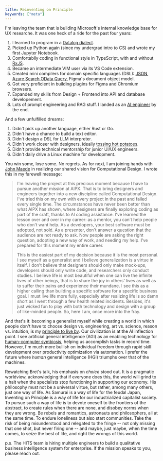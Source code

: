 ```yaml
---
title: Reinventing on Principle
keywords: ["meta"]
---
```


I'm leaving the team that is building Microsoft's internal knowledge base for UX researche. It was one heck of a ride for the past four years:

1. I learned to program in a [Datalog dialect](https://github.com/cozodb/cozo).
1. Picked up Python again (since my undergrad intro to CS) and wrote my first Jupyter Notebook.
1. Comfortablly coding in functional style in TypeScript, with and without [RxJS](https://rxjs.dev/).
1. Became an intermediate VIM user via its VS Code extension.
1. Created mini compilers for domain specific languages (DSL): [JSON](https://github.com/chuanqisun/torex), [Azure Search OData Query](https://github.com/chuanqisun/acs-expression-builder), Figma's document object model.
1. Got very proficient in building plugins for Figma and Chromium browsers.
1. Expanded my skills from Design + Frontend into API and database developement.
1. Lots of prompt engineering and RAG stuff. I landed as an [AI engineer](https://www.latent.space/p/ai-engineer) by the end.

And a few unfulfilled dreams:

1. Didn't pick up another language, either Rust or Go.
2. Didn't have a chance to build a text editor.
3. Didn't design a DSL for LLM interpreter.
4. Didn't work closer with designers, ideally [tossing hot potatoes](https://danmall.com/posts/hot-potato-process/).
5. Didn't provide technical mentorship for junior UI/UX engineers.
6. Didn't daily drive a Linux machine for development.

You win some, lose some. No regrets. As for next, I am joining hands with [John Maede](https://en.wikipedia.org/wiki/John_Maeda) in realizing our shared vision for Computational Design. I wrote this in my farewell message:

> I'm leaving the project at this precious moment because I have to pursue another mission at AIPX. That is to bring designers and engineers together into a new discipline called Computational Design. I've tried this on my own with every project in the past and failed every single time. The circumstances have never been better than what AIPX has shown, where designers are finally exploring coding as part of the craft, thanks to AI coding assistance. I've learned the lesson over and over in my career: as a mentor, you can't help people who don't want help. As a developers, your best software must be adopted, not sold. As a presenter, don't answer a question that the audience are not ready to ask. Now people are asking the right question, adopting a new way of work, and needing my help. I've prepared for this moment my entire career.
>
> This is the easiest part of my decision because it is the most personal. I see myself as a generalist and I believe generalization is a virtue in itself. I don't believe that designers should only make mock-ups, developers should only write code, and researchers only conduct studies. I believe life is most beautiful when one can live the infinite lives of other beings, that is to share the joy in others' lives as well as to suffer their pains and experience their mundane. I see this as a higher calling than building a specific software for a specific business goal. I must live life more fully, especially after realizing life is so damn short as I went through a few health related incidents. Besides, it's just wicked fun to play with both technology and design with a group of like-minded people. So, here I am, once more into the fray.

And that's it: becoming a generalist myself while creating a world in which people don't have to choose design vs. engineering, art vs. science, reason vs. intuition, is my [principle to live by](https://youtu.be/PUv66718DII?si=zTTCUmUhmDcvHRrf). Our civilization is at the AI inflection point. I see artificial general intelligence (AGI) as an enabling technology for [human-computer symbiosis](https://groups.csail.mit.edu/medg/people/psz/Licklider.html), helping us accomplish tasks in record time. However, I'm much more bullish on individual freedom through rapid skill development over productivity optimization via automation. I prefer the future where _human_ general intelligence (HGI) triumphs over that of the machines.

Rewatching Bret's talk, his emphasis on _choice_ stood out. It is a pragmatic worldview, acknowledging that if everyone does this, the world will grind to a halt when the specialists stop functioning in supporting our economy. His philosophy must not be a universal virtue, but rather, among many others, just one way of life. As Samurai is a way of life for the feudal Japan, Inventing on Principle is a way of life for our industrialized capitalist society. To pursue such a way of life is to devote oneself to the frontiers of the abstract, to create rules when there are none, and disobey norms when they are wrong. Be rebels and romantics, astronauts and philosophers, all at the same time. To endure loneliness but also start communities. Take the risk of being misunderstood and relegated to the fringe -- not only missing that one shot, but never firing one -- and maybe, just maybe, when the time comes, to seize the best of life, and right the wrongs of this world.

p.s. The HITS team is hiring multiple engineers to build a qualitative business intelligence system for enterprise. If the mission speaks to you, please reach out.
